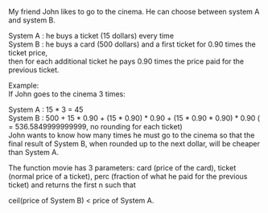 My friend John likes to go to the cinema. He can choose between system A and system B.  

System A : he buys a ticket (15 dollars) every time  
System B : he buys a card (500 dollars) and a first ticket for 0.90 times the ticket price,  
then for each additional ticket he pays 0.90 times the price paid for the previous ticket.  

Example:  
If John goes to the cinema 3 times:  
  
System A : 15 * 3 = 45  
System B : 500 + 15 * 0.90 + (15 * 0.90) * 0.90 + (15 * 0.90 * 0.90) * 0.90 ( = 536.5849999999999, no rounding for each ticket)  
John wants to know how many times he must go to the cinema so that the final result of System B, when rounded up to the next dollar, will be cheaper than System A.  

The function movie has 3 parameters: card (price of the card), ticket (normal price of a ticket), perc (fraction of what he paid for the previous ticket) and returns the first n such that  

ceil(price of System B) < price of System A.
